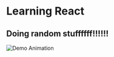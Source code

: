 # Learning React 

## Doing random stuffffff!!!!!!

![Demo Animation](https://giffiles.alphacoders.com/220/220904.gif)